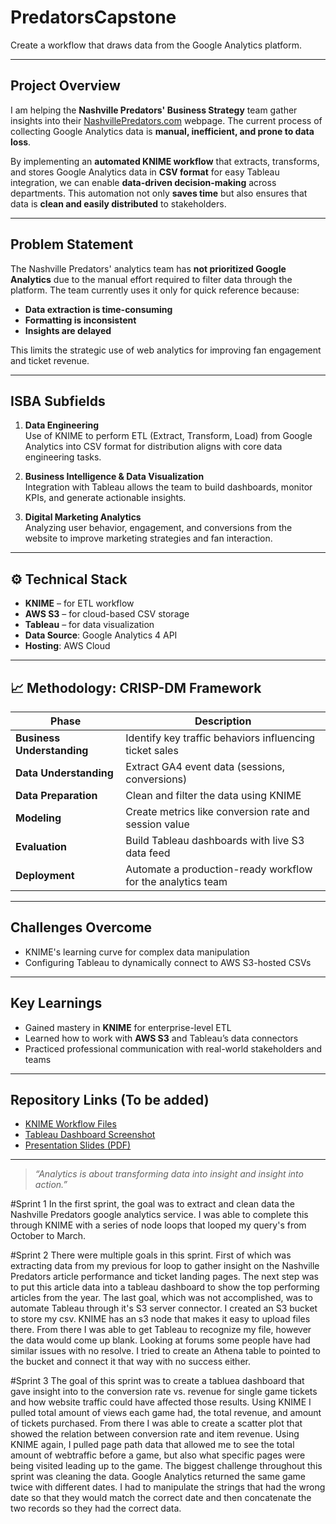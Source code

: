 # PredatorsCapstone

Create a workflow that draws data from the Google Analytics platform.

---

##  Project Overview

I am helping the **Nashville Predators' Business Strategy** team gather insights into their [NashvillePredators.com](https://www.nashvillepredators.com) webpage. The current process of collecting Google Analytics data is **manual, inefficient, and prone to data loss**.

By implementing an **automated KNIME workflow** that extracts, transforms, and stores Google Analytics data in **CSV format** for easy Tableau integration, we can enable **data-driven decision-making** across departments. This automation not only **saves time** but also ensures that data is **clean and easily distributed** to stakeholders.

---

##  Problem Statement

The Nashville Predators' analytics team has **not prioritized Google Analytics** due to the manual effort required to filter data through the platform. The team currently uses it only for quick reference because:

- **Data extraction is time-consuming**
- **Formatting is inconsistent**
- **Insights are delayed**

This limits the strategic use of web analytics for improving fan engagement and ticket revenue.

---

##  ISBA Subfields

1. **Data Engineering**  
   Use of KNIME to perform ETL (Extract, Transform, Load) from Google Analytics into CSV format for distribution aligns with core data engineering tasks.

2. **Business Intelligence & Data Visualization**  
   Integration with Tableau allows the team to build dashboards, monitor KPIs, and generate actionable insights.

3. **Digital Marketing Analytics**  
   Analyzing user behavior, engagement, and conversions from the website to improve marketing strategies and fan interaction.

---

## ⚙️ Technical Stack

- **KNIME** – for ETL workflow
- **AWS S3** – for cloud-based CSV storage
- **Tableau** – for data visualization
- **Data Source**: Google Analytics 4 API
- **Hosting**: AWS Cloud

---

## 📈 Methodology: CRISP-DM Framework

| Phase                | Description                                                       |
|---------------------|-------------------------------------------------------------------|
| **Business Understanding** | Identify key traffic behaviors influencing ticket sales          |
| **Data Understanding**     | Extract GA4 event data (sessions, conversions)                |
| **Data Preparation**       | Clean and filter the data using KNIME                        |
| **Modeling**               | Create metrics like conversion rate and session value        |
| **Evaluation**             | Build Tableau dashboards with live S3 data feed              |
| **Deployment**             | Automate a production-ready workflow for the analytics team  |

---

##  Challenges Overcome

- KNIME's learning curve for complex data manipulation
- Configuring Tableau to dynamically connect to AWS S3-hosted CSVs

---

##  Key Learnings

- Gained mastery in **KNIME** for enterprise-level ETL
- Learned how to work with **AWS S3** and Tableau’s data connectors
- Practiced professional communication with real-world stakeholders and teams

---

##  Repository Links (To be added)

- [KNIME Workflow Files](./knime_workflows)
- [Tableau Dashboard Screenshot](./assets/tableau_dashboard.png)
- [Presentation Slides (PDF)](./presentation.pdf)

---

> _“Analytics is about transforming data into insight and insight into action.”_













#Sprint 1
In the first sprint, the goal was to extract and clean data the Nashville Predators google analytics service. I was able to complete this through KNIME with a series of node loops that looped my query's from October to March. 


#Sprint 2
There were multiple goals in this sprint. First of which was extracting data from my previous for loop to gather insight on the Nashville Predators article performance and ticket landing pages. The next step was to put this article data into a tableau dashboard to show the top performing articles from the year. The last goal, which was not accomplished, was to automate Tableau through it's S3 server connector. I created an S3 bucket to store my csv. KNIME has an s3 node that makes it easy to upload files there. From there I was able to get Tableau to recognize my file, however the data would come up blank. Looking at forums some people have had similar issues with no resolve. I tried to create an Athena table to pointed to the bucket and connect it that way with no success either. 

#Sprint 3
The goal of this sprint was to create a tabluea dashboard that gave insight into to the conversion rate vs. revenue for single game tickets and how website traffic could have affected those results. Using KNIME I pulled total amount of views each game had, the total revenue, and amount of tickets purchased. From there I was able to create a scatter plot that showed the relation between conversion rate and item revenue. Using KNIME again, I pulled page path data that allowed me to see the total amount of webtraffic before a game, but also what specific pages were being visited leading up to the game. The biggest challenge throughout this sprint was cleaning the data. Google Analytics returned the same game twice with different dates. I had to manipulate the strings that had the wrong date so that they would match the correct date and then concatenate the two records so they had the correct data. 












